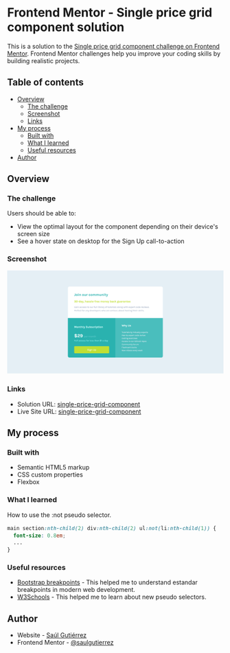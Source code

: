# Frontend Mentor - Single price grid component solution

This is a solution to the [Single price grid component challenge on Frontend Mentor](https://www.frontendmentor.io/challenges/single-price-grid-component-5ce41129d0ff452fec5abbbc). Frontend Mentor challenges help you improve your coding skills by building realistic projects. 

## Table of contents

- [Overview](#overview)
  - [The challenge](#the-challenge)
  - [Screenshot](#screenshot)
  - [Links](#links)
- [My process](#my-process)
  - [Built with](#built-with)
  - [What I learned](#what-i-learned)
  - [Useful resources](#useful-resources)
- [Author](#author)



## Overview

### The challenge

Users should be able to:

- View the optimal layout for the component depending on their device's screen size
- See a hover state on desktop for the Sign Up call-to-action

### Screenshot

![](./screenshot.png)

### Links

- Solution URL: [single-price-grid-component](https://github.com/saulgutierrez/single-price-grid-component-master)
- Live Site URL: [single-price-grid-component](https://shimmering-rugelach-aa9ae7.netlify.app/)

## My process

### Built with

- Semantic HTML5 markup
- CSS custom properties
- Flexbox

### What I learned

How to use the :not pseudo selector.

```css
main section:nth-child(2) div:nth-child(2) ul:not(li:nth-child(1)) {
  font-size: 0.8em;
  ...
}
```

### Useful resources

- [Bootstrap breakpoints](https://getbootstrap.com/docs/5.0/layout/breakpoints/) - This helped me to understand estandar breakpoints in modern web development.
- [W3Schools](https://www.w3schools.com/default.asp) - This helped me to learn about new pseudo selectors.

## Author

- Website - [Saúl Gutiérrez](https://sauladai.netlify.app/)
- Frontend Mentor - [@saulgutierrez](https://www.frontendmentor.io/profile/saulgutierrez)